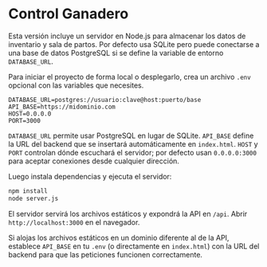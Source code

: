 # Control Ganadero

Esta versión incluye un servidor en Node.js para almacenar los datos de
inventario y sala de partos. Por defecto usa SQLite pero puede conectarse a una
base de datos PostgreSQL si se define la variable de entorno `DATABASE_URL`.

Para iniciar el proyecto de forma local o desplegarlo, crea un archivo `.env` opcional con las variables que necesites.

```
DATABASE_URL=postgres://usuario:clave@host:puerto/base
API_BASE=https://midominio.com
HOST=0.0.0.0
PORT=3000
```

`DATABASE_URL` permite usar PostgreSQL en lugar de SQLite. `API_BASE` define la URL del backend que se insertará automáticamente en `index.html`. `HOST` y `PORT` controlan dónde escuchará el servidor; por defecto usan `0.0.0.0:3000` para aceptar conexiones desde cualquier dirección.

Luego instala dependencias y ejecuta el servidor:

```bash
npm install
node server.js
```

El servidor servirá los archivos estáticos y expondrá la API en `/api`. Abrir
`http://localhost:3000` en el navegador.

Si alojas los archivos estáticos en un dominio diferente al de la API,
establece `API_BASE` en tu `.env` (o directamente en `index.html`) con la URL
del backend para que las peticiones funcionen correctamente.
